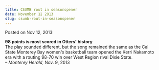 ```yaml
---
title: CSUMB rout in seasonopener
date: November 12 2013
slug: csumb-rout-in-seasonopener
---
```


  



<span class="date">Posted on Nov 12, 2013    </span>
<p><strong>98 points is most scored in Otters&apos;
history</strong><br>
The play sounded different, but the song remained the same as the
Cal State Monterey Bay women&apos;s basketball team opened the Kerri
Nakamoto era with a routing 98-70 win over West Region rival Dixie
State.<br>
&#x2013; <em>Monterey Herald</em>, Nov. 9, 2013</br></br></p>





```

